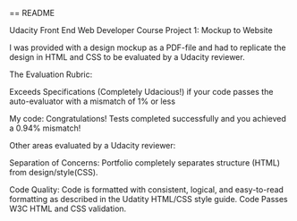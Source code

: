 == README

Udacity Front End Web Developer Course Project 1: Mockup to Website

I was provided with a design mockup as a PDF-file and had to replicate the design in HTML and CSS to be evaluated by a Udacity reviewer.

The Evaluation Rubric:

Exceeds Specifications (Completely Udacious!) if your code passes the auto-evaluator with a mismatch of 1% or less

My code:  Congratulations! Tests completed successfully and you achieved a 0.94% mismatch!

Other areas evaluated by a Udacity reviewer:

Separation of Concerns: Portfolio completely separates structure (HTML) from design/style(CSS).

Code Quality: Code is formatted with consistent, logical, and easy-to-read formatting as described in the Udatity HTML/CSS style guide. Code Passes W3C HTML and CSS validation.